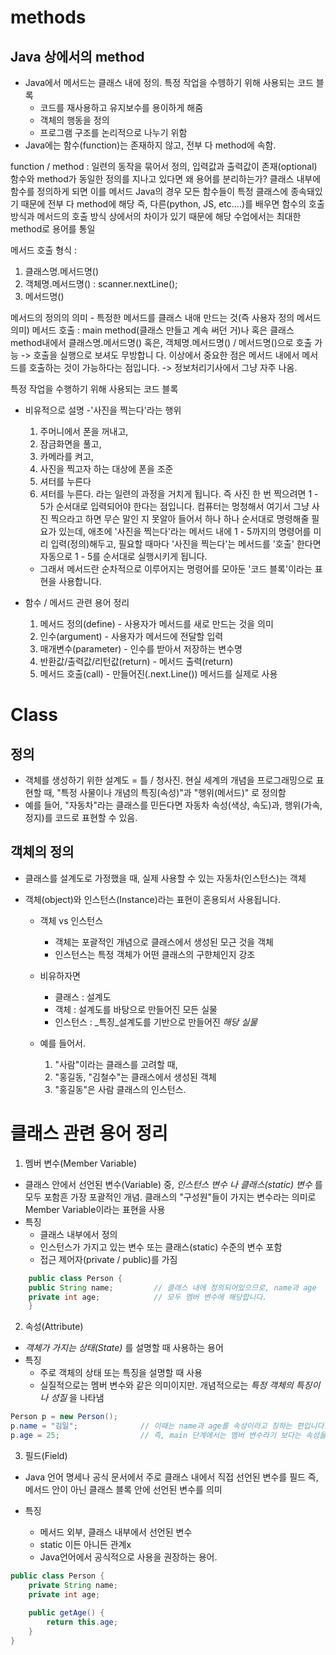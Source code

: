 # methods

## Java 상에서의 method
- Java에서 메서드는 클래스 내에 정의. 특정 작업을 수헹하기 위해 사용되는 코드 블록
    - 코드를 재사용하고 유지보수를 용이하게 해줌
    - 객체의 행동을 정의
    - 프로그램 구조를 논리적으로 나누기 위함
- Java에는 함수(function)는 존재하지 않고, 전부 다  method에 속함.

function / method : 일련의 동작을 묶어서 정의, 입력값과 출력값이 존재(optional)
함수와 method가 동일한 정의를 지나고 있다면 왜 용어를 분리하는가?
    클래스 내부에 함수를 정의하게 되면 이를 메서드
    Java의 경우 모든 함수들이 특정 클래스에 종속돼있기 때문에 전부 다 method에 해당
    즉, 다른(python, JS, etc....)를 배우면 함수의 호출 방식과 메서드의
    호출 방식 상에서의 차이가 있기 때문에 해당 수업에서는 최대한 method로 용어를 통일

메서드 호출 형식 :
1. 클래스명.메서드명()
2. 객체명.메서드명() : scanner.nextLine();
3. 메서드명()

메서드의 정의의 의미 - 특정한 메서드를 클래스 내애 만드는 것(즉 사용자 정의 메서드 의미)
메서드 호출 : main method(클래스 만들고 계속 써던 거)나 혹은 클래스 method내에서
클래스명.메서드명() 혹은, 객체명.메서드명() / 메서드명()으로 호출 가능 ->  호출을 실행으로 보셔도 무방합니
다. 이상에서 중요한 점은 메서드 내에서 메서드를 호출하는 것이 가능하다는 점입니다. -> 정보처리기사에서 
그냥 자주 나옴.

특정 작업을 수행하기 위해 사용되는 코드 블록
- 비유적으로 설명
    -'사진을 찍는다'라는 행위
    1. 주머니에서 폰을 꺼내고,
    2. 잠금화면을 풀고,
    3. 카메라를 켜고,
    4. 사진을 찍고자 하는 대상에 폰을 조준
    5. 셔터를 누른다
    6. 셔터를 누른다. 라는 일련의 과정을 거치게 됩니다. 즉 사진 한 번 찍으려면 1 - 5가 순서대로 
       입력되어야 한다는 점입니다. 컴퓨터는 멍청해서 여기서 그냥 사진 찍으라고 하면 무슨 말인
       지 못알아 들어서 하나 하나 순서대로 명령해줄 필요가 있는데, 애초에 '사진을 찍는다'라는 
       메서드 내에 1 - 5까지의 명령어를 미리 입력(정의)해두고, 필요할 때마다 '사진을 찍는다'는 
       메서드를 '호출' 한다면 자동으로 1 - 5를 순서대로 실행시키게 됩니다.
  - 그래서 메서드란 순차적으로 이루어지는 명령어를 모아둔 '코드 블록'이라는 표현을 사용합니다.

- 함수 / 메서드 관련 용어 정리
    1. 메서드 정의(define) - 사용자가 메서드를 새로 만드는 것을 의미
    2. 인수(argument) - 사용자가 메서드에 전달할 입력
    3. 매개변수(parameter) - 인수를 받아서 저장하는 변수명
    4. 반환값/출력값/리턴값(return) - 메서드 출력(return)
    5. 메서드 호출(call) - 만들어진(.next.Line()) 메서드를 실제로 사용

# Class
## 정의
- 객체를 생성하기 위한 설계도 = 틀 / 청사진.
  현실 세계의 개념을 프로그래밍으로 표현할 때, "특정 사물이나 개념의 특징(속성)"과 "행위(메서드)" 로
  정의함 
- 예를 들어, "자동차"라는 클래스를 민든다면 자동차 속성(색상, 속도)과, 행위(가속, 정지)를 코드로
  표현할 수 있음.

## 객체의 정의
- 클래스를 설계도로 가정했을 때, 실제 사용할 수 있는 자동차(인스턴스)는 객체

- 객체(object)와 인스턴스(Instance)라는 표현이 혼용되서 사용됩니다. 

  - 객체 vs 인스턴스
    - 객체는 포괄적인 개념으로 클래스에서 생성된 모근 것을 객체
    - 인스턴스는 특정 객체가 어떤 클래스의 구햔체인지 강조

  - 비유하자면
    - 클래스 : 설계도
    - 객체 : 설계도를 바탕으로 만들어진 모든 실물
    - 인스턴스 : _특징_설계도를 기반으로 만들어진 _해당 실물_
  
  - 예를 들어서.
    1. "사람"이라는 클래스를 고려할 때,
    2. "홍길동, "김철수"는 클래스에서 생성된 객체
    3. "홍길동"은 사람 클래스의 인스턴스.

# 클래스 관련 용어 정리
1. 멤버 변수(Member Variable)
- 클래스 안에서 선언된 변수(Variable) 중, _인스턴스 변수_ _나_ _클래스(static) 변수_  를 모두 포함흔 가장 포괄적인
  개념. 클래스의 "구성원"들이 가지는 변수라는 의미로 Member Variable이라는 표현을 사용
- 특징
  - 클래스 내부에서 정의
  - 인스턴스가 가지고 있는 변수 또는 클래스(static) 수준의 변수 포함
  - 접근 제어자(private / public)를 가짐
```Java
    public class Person {
    public String name;         // 클래스 내에 정의되어있으므로, name과 age
    private int age;            // 모두 멤버 변수에 해당합니다.    
    }
```

2. 속성(Attribute)
- _객체가 가지는 상태(State)_ 를 설명할 때 사용하는 용어
- 특징
  - 주로 객체의 상태 또는 특징을 설명할 때 사용
  - 실질적으로는 멤버 변수와 같은 의미이지만. 개념적으로는  _특정 객체의 특징이나 성질_ 을 나타냄
```Java
Person p = new Person();
p.name = "김일";              // 이때는 name과 age를 속성이라고 칭하는 편입니다.
p.age = 25;                  // 즉, main 단계에서는 멤버 변수라기 보다는 속성을 더 자주 사용합니다.
```

3. 필드(Field)
- Java 언어 명세나 공식 문서에서 주로 클래스 내에서 직접 선언된 변수를 필드
즉, 메서드 안이 아닌 클래스 블록 안에 선언된 변수를 의미

- 특징
    - 메서드 외부, 클래스 내부에서 선언된 변수
    - static 이든 아니든 관계x
    - Java언어에서 공식적으로 사용을 권장하는 용어.
```java
public class Person {
    private String name;
    private int age;
    
    public getAge() {
        return this.age;
    }
}
```